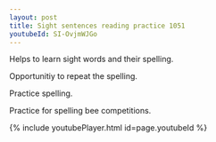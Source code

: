 ```yaml
---
layout: post
title: Sight sentences reading practice 1051
youtubeId: SI-OvjmWJGo
---
```

 
 
Helps to learn sight words and their spelling.

Opportunitiy to repeat the spelling. 

Practice spelling. 
 
Practice for spelling bee competitions. 
 
{% include youtubePlayer.html id=page.youtubeId %}
 
 
